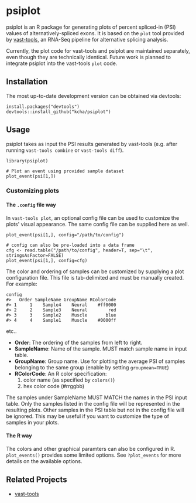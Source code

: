 <!-- README.md is generated from README.Rmd. Please edit that file -->



psiplot
=======

psiplot is an R package for generating plots of percent spliced-in (PSI) values of alternatively-spliced exons. It is based on the `plot` tool provided by [vast-tools](https://github.com/vastgroup/vast-tools), an RNA-Seq pipeline for alternative splicing analysis.

Currently, the plot code for vast-tools and psiplot are maintained separately, even though they are technically identical. Future work is planned to integrate psiplot into the vast-tools `plot` code.

Installation
------------

The most up-to-date development version can be obtained via devtools:

``` {.r}
install.packages("devtools")
devtools::install_github("kcha/psiplot")
```

Usage
-----

psiplot takes as input the PSI results generated by vast-tools (e.g. after running `vast-tools combine` or `vast-tools diff`).

``` {.r}
library(psiplot)

# Plot an event using provided sample dataset
plot_event(psi[1,])
```

### Customizing plots

#### The `.config` file way

In `vast-tools plot`, an optional config file can be used to customize the plots' visual appearance. The same config file can be supplied here as well.

``` {.r}
plot_event(psi[1,], config="/path/to/config")

# config can also be pre-loaded into a data frame
cfg <- read.table("/path/to/config", header=T, sep="\t", stringsAsFactor=FALSE)
plot_event(psi[1,], config=cfg)
```

The color and ordering of samples can be customized by supplying a plot configuration file. This file is tab-delimited and must be manually created. For example:

``` {.r}
config
#>   Order SampleName GroupName RColorCode
#> 1     1    Sample4    Neural    #ff0000
#> 2     2    Sample3    Neural        red
#> 3     3    Sample2    Muscle       blue
#> 4     4    Sample1    Muscle    #0000ff
```

etc..

-   **Order**: The ordering of the samples from left to right.
-   **SampleName**: Name of the sample. MUST match sample name in input table.
-   **GroupName**: Group name. Use for plotting the average PSI of samples belonging to the same group (enable by setting `groupmean=TRUE`)
-   **RColorCode**: An R color specification:
    1.  color name (as specified by `colors()`)
    2.  hex color code (\#rrggbb)

The samples under SampleName MUST MATCH the names in the PSI input table. Only the samples listed in the config file will be represented in the resulting plots. Other samples in the PSI table but not in the config file will be ignored. This may be useful if you want to customize the type of samples in your plots.

#### The R way

The colors and other graphical paramters can also be configured in R. `plot_events()` provides some limited options. See `?plot_events` for more details on the available options.

Related Projects
----------------

-   [vast-tools](https://github.com/vastgroup/vast-tools)
